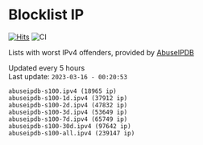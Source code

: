 # Blocklist IP

[![Hits](https://hits.seeyoufarm.com/api/count/incr/badge.svg?url=https%3A%2F%2Fgithub.com%2Fborestad%2Fblocklist-ip%2F&count_bg=%2379C83D&title_bg=%23555555&icon=&icon_color=%23E7E7E7&title=hits&edge_flat=false)](https://hits.seeyoufarm.com)  ![CI](https://img.shields.io/github/workflow/status/borestad/blocklist-ip/CI?style=flat-square)

Lists with worst IPv4 offenders, provided by [AbuseIPDB](https://www.abuseipdb.com/)

<!-- FOOTER-PLACEHOLDER -->
Updated every 5 hours<br>
Last update: `2023-03-16 - 00:20:53`
```
abuseipdb-s100.ipv4 (18965 ip)
abuseipdb-s100-1d.ipv4 (37912 ip)
abuseipdb-s100-2d.ipv4 (47832 ip)
abuseipdb-s100-3d.ipv4 (53649 ip)
abuseipdb-s100-7d.ipv4 (65749 ip)
abuseipdb-s100-30d.ipv4 (97642 ip)
abuseipdb-s100-all.ipv4 (239147 ip)
```
